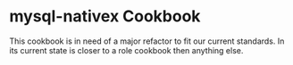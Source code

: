 mysql-nativex Cookbook
======================
This cookbook is in need of a major refactor to fit our current standards. In its current state is closer to a role cookbook then anything else.
